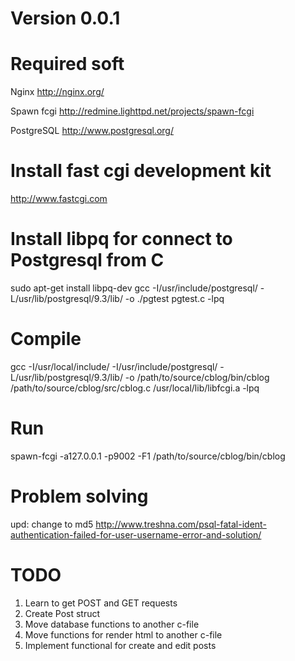 # Version 0.0.1

# Required soft
Nginx http://nginx.org/

Spawn fcgi http://redmine.lighttpd.net/projects/spawn-fcgi

PostgreSQL http://www.postgresql.org/

# Install fast cgi development kit
http://www.fastcgi.com

# Install libpq for connect to Postgresql from C
sudo apt-get install libpq-dev
gcc -I/usr/include/postgresql/ -L/usr/lib/postgresql/9.3/lib/ -o ./pgtest pgtest.c -lpq

# Compile
gcc -I/usr/local/include/ -I/usr/include/postgresql/ -L/usr/lib/postgresql/9.3/lib/ -o /path/to/source/cblog/bin/cblog /path/to/source/cblog/src/cblog.c /usr/local/lib/libfcgi.a -lpq

# Run
spawn-fcgi -a127.0.0.1 -p9002 -F1 /path/to/source/cblog/bin/cblog

# Problem solving
upd: change to md5
http://www.treshna.com/psql-fatal-ident-authentication-failed-for-user-username-error-and-solution/


# TODO
1. Learn to get POST and GET requests
2. Create Post struct
3. Move database functions to another c-file
4. Move functions for render html to another c-file
5. Implement functional for create and edit posts
